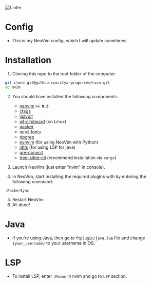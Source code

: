 ![Linter](https://github.com/ilya-grigoriev/nvim/actions/workflows/linter.yaml/badge.svg)

# Config

- This is my NeoVim config, which I will update sometimes.

# Installation

1. Cloning this repo to the root folder of the computer:

```bash
git clone git@github.com:ilya-grigoriev/nvim.git
cd nvim
```

2. You should have installed the following components:

   - [neovim](https://github.com/neovim/neovim) **`>= 0.8`**
   - [ctags](https://github.com/universal-ctags/ctags)
   - [lazygit](https://github.com/jesseduffield/lazygit)
   - [wl-clipboard](https://github.com/bugaevc/wl-clipboard) (on Linux)
   - [packer](https://github.com/wbthomason/packer.nvim)
   - [nerd-fonts](https://github.com/ryanoasis/nerd-fonts)
   - [ripgrep](https://github.com/BurntSushi/ripgrep)
   - [pynvim](https://github.com/neovim/pynvim) (for using NeoVim with
     Python)
   - [jdtls](https://github.com/eclipse/eclipse.jdt.ls) (for using LSP for
     java)
   - [pre-commit](https://github.com/pre-commit/pre-commit)
   - [tree-sitter-cli](https://github.com/tree-sitter/tree-sitter/tree/master/cli)
     (recommend installation via `cargo`)

3. Launch NeoVim (just enter "nvim" in console).
4. In NeoVim, start installing the required plugins with by entering the following command:

```vim
:PackerSync
```

5. Restart NeoVim.
6. All done!

# Java
- If you're using Java, then go to `ftplugin/java.lua` file and change `{your_username}` to your username in OS.

# LSP
- To install LSP, enter `:Mason` in nvim and go to `LSP` section.
